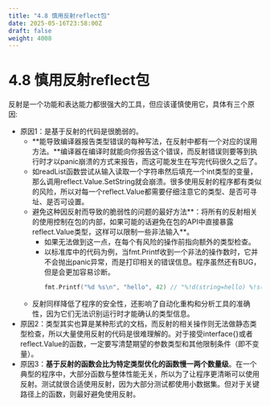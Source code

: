 ```yaml
---
title: "4.8 慎用反射reflect包"
date: 2025-05-16T23:58:00Z
draft: false
weight: 4008
---
```


# 4.8 慎用反射reflect包

反射是一个功能和表达能力都很强大的工具，但应该谨慎使用它，具体有三个原因:

- 原因1：是基于反射的代码是很脆弱的。
    - **能导致编译器报告类型错误的每种写法，在反射中都有一个对应的误用方法。**编译器在编译时就能向你报告这个错误，而反射错误则要等到执行时才以panic崩溃的方式来报告，而这可能发生在写完代码很久之后了。
    - 如readList函数尝试从输入读取一个字符串然后填充一个int类型的变量，那么调用reflect.Value.SetString就会崩溃。很多使用反射的程序都有类似的风险，所以对每一个reflect.Value都需要仔细注意它的类型、是否可寻址、是否可设置。
    - 避免这种因反射而导致的脆弱性的问题的最好方法**：将所有的反射相关的使用控制在包的内部，如果可能的话避免在包的API中直接暴露reflect.Value类型，这样可以限制一些非法输入**。
        - 如果无法做到这一点，在每个有风险的操作前指向额外的类型检查。
        - 以标准库中的代码为例，当fmt.Printf收到一个非法的操作数时，它并不会抛出panic异常，而是打印相关的错误信息。程序虽然还有BUG，但是会更加容易诊断。
            ```go
            fmt.Printf("%d %s\n", "hello", 42) // "%!d(string=hello) %!s(int=42)"
            ```
    - 反射同样降低了程序的安全性，还影响了自动化重构和分析工具的准确性，因为它们无法识别运行时才能确认的类型信息。
- 原因2：类型其实也算是某种形式的文档，而反射的相关操作则无法做静态类型检查，所以大量使用反射的代码是很难理解的。对于接受interface{}或者reflect.Value的函数，一定要写清楚期望的参数类型和其他限制条件（即不变量）。
- 原因3：**基于反射的函数会比为特定类型优化的函数慢一两个数量级**。在一个典型的程序中，大部分函数与整体性能无关，所以为了让程序更清晰可以使用反射。测试就很合适使用反射，因为大部分测试都使用小数据集。但对于关键路径上的函数，则最好避免使用反射。


